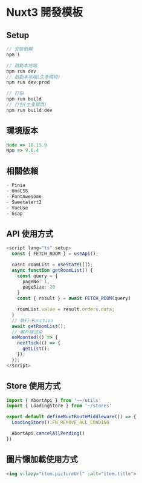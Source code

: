 # Nuxt3 開發模板

## Setup
```typescript
// 安裝依賴
npm i

// 啟動本地端
npm run dev
// 啟動本地端(生產環境)
npm run dev:prod

// 打包
npm run build
// 打包(生產環境)
npm run build:dev
```

## 環境版本
```javascript
Node => 18.15.0
Npm => 9.6.4
```

## 相關依賴
```typescript
- Pinia
- UnoCSS
- FontAwesome
- Sweetalert2
- VueUse
- Gsap
```

## API 使用方式
```typescript
<script lang="ts" setup>
  const { FETCH_ROOM } = useApi();

  cosnt roomList = useState([]);
  async function getRoomList() {
    const query = {
      pageNo: 1,
      pageSize: 20
    }
    const { result } = await FETCH_ROOM(query)

    roomList.value = result.orders.data;
  }
  // 執行 Function
  await getRoomList();
  // 客戶端渲染
  onMounted(() => {
    nextTick(() => {
      getList();
    });
  });
</script>
```
## Store 使用方式
```typescript
import { AbortApi } from '~~/utils'
import { LoadingStore } from '~/stores'

export default defineNuxtRouteMiddleware(() => {
  LoadingStore().FN_REMOVE_ALL_LOADING

  AbortApi.cancelAllPending()
})
```

## 圖片懶加載使用方式
```html
<img v-lazy="item.pictureUrl" :alt="item.title">
```
